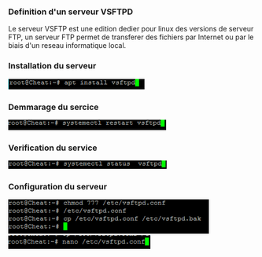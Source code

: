 <h3>Definition d'un serveur VSFTPD</h3>
<p>    Le serveur VSFTP est une edition dedier pour linux des versions de serveur FTP, un serveur FTP permet de transferer des fichiers par Internet ou par le biais d'un reseau informatique local.</p>

<h3>Installation du serveur</h3>
<img src="/img/InstallationVSFTPD.PNG">

<h3>Demmarage du sercice</h3>
<img src="/img/DemmarageduserviceVSFTPD.PNG">

<h3>Verification du service</h3>
<img src="/img/VerificationdeVSFTPD.PNG">

<h3>Configuration du serveur</h3>
<img src="/img/ConfigVSFTPD.PNG">
<img src="/img/Config2VSFTPD.PNG">
